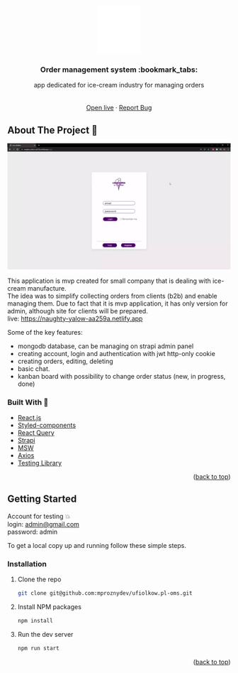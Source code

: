 <div id="top"></div>

<br />
<div align="center">
  <a href="https://naughty-yalow-aa259a.netlify.app">
    <img src="https://raw.githubusercontent.com/mproznydev/ufiolkow.pl-oms/f74ffc13d33c5f28dbdb3e6bd401e8602ada0a30/src/assets/images/orders-icon.svg" alt="Logo">
  </a>

  <h3 align="center">Order management system :bookmark_tabs:</h3>

  <p align="center">
   app dedicated for ice-cream industry for managing orders
    <br />
    <br />
    <br />
    <a href="https://naughty-yalow-aa259a.netlify.app">Open live</a>
    ·
    <a href="https://github.com/mproznydev/ufiolkow.pl-oms/issues">Report Bug</a>
  </p>
</div>

## About The Project :ice_cream:

![](https://github.com/mproznydev/ufiolkow.pl-oms/blob/master/src/assets/demo/demo.webp)

This application is mvp created for small company that is dealing with ice-cream manufacture.
<br/>
The idea was to simplify collecting orders from clients (b2b) and enable managing them.
Due to fact that it is mvp application, it has only version for admin, although site for clients will be prepared. </br>
live: https://naughty-yalow-aa259a.netlify.app 

Some of the key features:

- mongodb database, can be managing on strapi admin panel 
- creating account, login and authentication with jwt http-only cookie 
- creating orders, editing, deleting
- basic chat.
- kanban board with possibility to change order status (new, in progress, done)

### Built With :hammer:

- [React.js](https://reactjs.org/)
- [Styled-components](https://styled-components.com/)
- [React Query](https://react-query.tanstack.com/)
- [Strapi](https://strapi.io/)
- [MSW](https://mswjs.io/)
- [Axios](https://axios-http.com/docs/intro)
- [Testing Library](https://testing-library.com/)


<p align="right">(<a href="#top">back to top</a>)</p>

## Getting Started
Account for testing :boom:
<br/>
login: admin@gmail.com
<br/>
password: admin

To get a local copy up and running follow these simple steps.

### Installation

1. Clone the repo
   ```sh
   git clone git@github.com:mproznydev/ufiolkow.pl-oms.git
   ```
2. Install NPM packages
   ```sh
   npm install
   ```
3. Run the dev server
   ```sh
   npm run start
   ```

<p align="right">(<a href="#top">back to top</a>)</p


